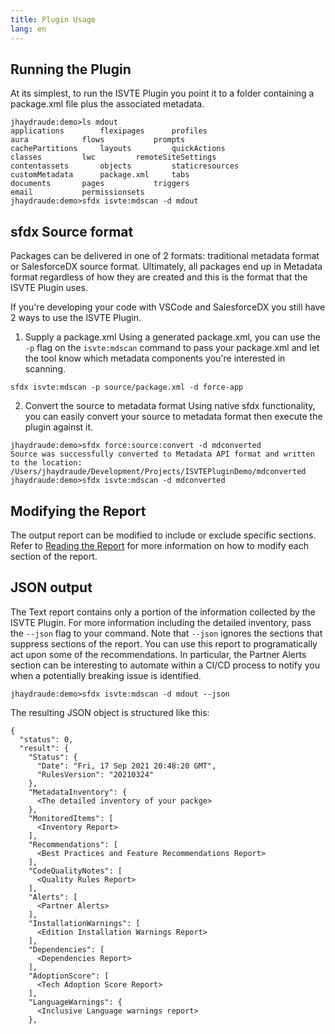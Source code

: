 ```yaml
---
title: Plugin Usage
lang: en
---
```


## Running the Plugin
At its simplest, to run the ISVTE Plugin you point it to a folder containing a package.xml file plus the associated metadata.

```
jhaydraude:demo>ls mdout
applications		flexipages		profiles
aura			flows			prompts
cachePartitions		layouts			quickActions
classes			lwc			remoteSiteSettings
contentassets		objects			staticresources
customMetadata		package.xml		tabs
documents		pages			triggers
email			permissionsets
jhaydraude:demo>sfdx isvte:mdscan -d mdout
```

## sfdx Source format

Packages can be delivered in one of 2 formats: traditional metadata format or SalesforceDX source format. Ultimately, all packages end up in Metadata format regardless of how they are created and this is the format that the ISVTE Plugin uses.

If you're developing your code with VSCode and SalesforceDX you still have 2 ways to use the ISVTE Plugin.

1. Supply a package.xml
Using a generated package.xml, you can use the `-p` flag on the `isvte:mdscan` command to pass your package.xml and let the tool know which metadata components you're interested in scanning.
```
sfdx isvte:mdscan -p source/package.xml -d force-app
```

2. Convert the source to metadata format
Using native sfdx functionality, you can easily convert your source to metadata format then execute the plugin against it.

```
jhaydraude:demo>sfdx force:source:convert -d mdconverted
Source was successfully converted to Metadata API format and written to the location: /Users/jhaydraude/Development/Projects/ISVTEPluginDemo/mdconverted
jhaydraude:demo>sfdx isvte:mdscan -d mdconverted
```

## Modifying the Report

The output report can be modified to include or exclude specific sections. Refer to [Reading the Report](./en/usage/report) for more information on how to modify each section of the report.

## JSON output

The Text report contains only a portion of the information collected by the ISVTE Plugin. For more information including the detailed inventory, pass the `--json` flag to your command. Note that `--json` ignores the sections that suppress sections of the report.
You can use this report to programatically act upon some of the recommendations. In particular, the Partner Alerts section can be interesting to automate within a CI/CD process to notify you when a potentially breaking issue is identified.

```
jhaydraude:demo>sfdx isvte:mdscan -d mdout --json                              
```

The resulting JSON object is structured like this:

```
{
  "status": 0,
  "result": {
    "Status": {
      "Date": "Fri, 17 Sep 2021 20:48:20 GMT",
      "RulesVersion": "20210324"
    },
    "MetadataInventory": {
      <The detailed inventory of your packge>
    },
    "MonitoredItems": [
      <Inventory Report>
    ],
    "Recommendations": [
      <Best Practices and Feature Recommendations Report>
    ],
    "CodeQualityNotes": [
      <Quality Rules Report>
    ],
    "Alerts": [
      <Partner Alerts>
    ],
    "InstallationWarnings": [
      <Edition Installation Warnings Report>
    ],
    "Dependencies": [
      <Dependencies Report>
    ],
    "AdoptionScore": [
      <Tech Adoption Score Report>
    ],
    "LanguageWarnings": {
      <Inclusive Language warnings report>
    },
```